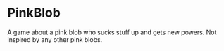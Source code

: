 # PinkBlob
A game about a pink blob who sucks stuff up and gets new powers. Not inspired by any other pink blobs.
